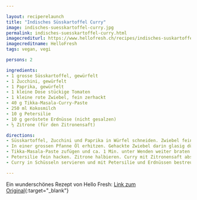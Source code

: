 ```yaml
---

layout: reciperelaunch
title: "Indisches Süsskartoffel Curry"
image: indisches-suesskartoffel-curry.jpg
permalink: indisches-suesskartoffel-curry.html
imagecrediturl: https://www.hellofresh.ch/recipes/indisches-suskartoffel-curry-5c5089abc445fa73da672af3
imagecreditname: HelloFresh
tags: vegan, vegi

persons: 2

ingredients:
- 1 grosse Süsskartoffel, gewürfelt
- 1 Zucchini, gewürfelt
- 1 Paprika, gewürfelt
- 1 kleine Dose stückige Tomaten
- 1 kleine rote Zwiebel, fein zerhackt
- 40 g Tikka-Masala-Curry-Paste
- 250 ml Kokosmilch
- 10 g Petersilie
- 10 g geröstete Erdnüsse (nicht gesalzen)
- ½ Zitrone (für den Zitronensaft)

directions:
- Süsskartoffel, Zucchini und Paprika in Würfel schneiden. Zwiebel fein hacken.
- In einer grossen Pfanne Öl erhitzen. Gehackte Zwiebel darin glasig dünsten. Süsskartoffel zugeben und 2-3 Minuten anbraten. Dann die Zucchini und Paprika zufügen und 2-3 Min. weiter braten. 
- Tikka-Masala-Paste zufügen und ca. 1 Min. unter Wenden weiter braten. Mit stückigen Tomaten und Kokosmilch ablöschen und 10 – 15 Min. abgedeckt einköcheln lassen. Mit Salz und einer Prise Zucker abschmecken. 
- Petersilie fein hacken. Zitrone halbieren. Curry mit Zitronensaft abschmecken. 
- Curry in Schüsseln servieren und mit Petersilie und Erdnüssen bestreuen.

---
```


Ein wunderschönes Rezept von Hello Fresh: [Link zum Original](https://www.hellofresh.ch/recipes/indisches-suskartoffel-curry-5c5089abc445fa73da672af3){:target="_blank"}